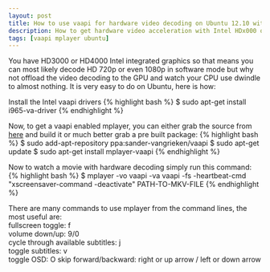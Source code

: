```yaml
---
layout: post
title: How to use vaapi for hardware video decoding on Ubuntu 12.10 with Intel Sandy/Ivy Bridge GPUs.
description: How to get hardware video acceleration with Intel HDx000 on Ubuntu 12.10
tags: [vaapi mplayer ubuntu]
---
```


You have HD3000 or HD4000 Intel integrated graphics so that means you can most likely decode HD 720p or even 1080p in software
mode but why not offload the video decoding to the GPU and watch your CPU use dwindle to almost nothing. It is very easy to do
on Ubuntu, here is how:

Install the Intel vaapi drivers
{% highlight bash %}
$ sudo apt-get install i965-va-driver
{% endhighlight %}

Now, to get a vaapi enabled mplayer, you can either grab the source from [here](http://gitorious.org/vaapi/mplayer) and build it
or much better grab a pre built package:
{% highlight bash %}
$ sudo add-apt-repository ppa:sander-vangrieken/vaapi
$ sudo apt-get update
$ sudo apt-get install mplayer-vaapi
{% endhighlight %}

Now to watch a movie with hardware decoding simply run this command:
{% highlight bash %}
$ mplayer -vo vaapi -va vaapi -fs -heartbeat-cmd "xscreensaver-command -deactivate" PATH-TO-MKV-FILE
{% endhighlight %}

There are many commands to use mplayer from the command lines, the most useful are:  
fullscreen toggle: f  
volume down/up: 9/0  
cycle through available subtitles: j  
toggle subtitles: v  
toggle OSD: O
skip forward/backward: right or up arrow / left or down arrow 
